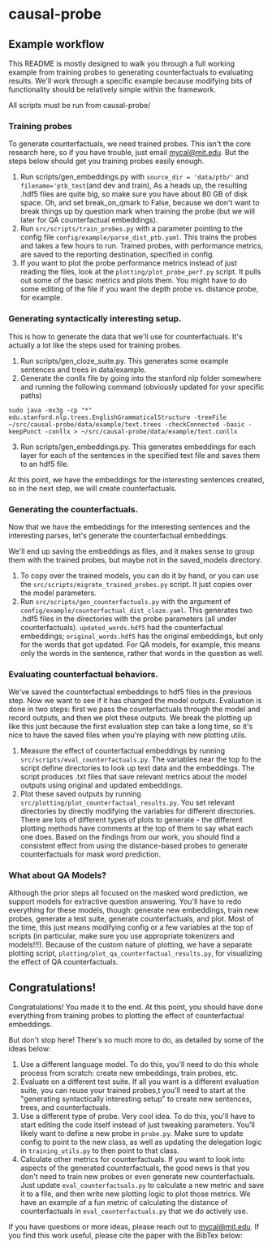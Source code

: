 # causal-probe

## Example workflow
This README is mostly designed to walk you through a full working example from training probes to generating counterfactuals to evaluating results.
We'll work through a specific example because modifying bits of functionality should be relatively simple within the framework.

All scripts must be run from causal-probe/

### Training probes
To generate counterfactuals, we need trained probes. This isn't the core research here, so if you have trouble, just email mycal@mit.edu. But the steps below should get you training probes easily enough.
1) Run scripts/gen_embeddings.py with ``source_dir = 'data/ptb/'`` and ``filename='ptb_test``(and dev and train),
   As a heads up, the resulting .hdf5 files are quite big, so make sure you have about 80 GB of disk space.
   Oh, and set break_on_qmark to False, because we don't want to break things up by question mark when training the probe (but we will later for QA counterfactual embeddings).
2) Run ``src/scripts/train_probes.py`` with a parameter pointing to the config file ``config/example/parse_dist_ptb.yaml``. This trains the probes and takes a few hours to run.
Trained probes, with performance metrics, are saved to the reporting destination, specified in config.
 3) If you want to plot the probe performance metrics instead of just reading the files, look at the ``plotting/plot_probe_perf.py`` script.
   It pulls out some of the basic metrics and plots them. You might have to do some editing of the file if you want the depth probe vs. distance probe, for example.
   
### Generating syntactically interesting setup.
This is how to generate the data that we'll use for counterfactuals. It's actually a lot like the steps used for training probes.


1) Run scripts/gen_cloze_suite.py. This generates some example sentences and trees in data/example.
2) Generate the conllx file by going into the stanford nlp folder somewhere and running the following command (obviously updated for your specific paths)

``sudo java -mx3g -cp "*" edu.stanford.nlp.trees.EnglishGrammaticalStructure -treeFile ~/src/causal-probe/data/example/text.trees -checkConnected -basic -keepPunct -conllx > ~/src/causal-probe/data/example/text.conllx``

3) Run scripts/gen_embeddings.py. This generates embeddings for each layer for each of the sentences in the specified text file and saves them to an hdf5 file.

At this point, we have the embeddings for the interesting sentences created, so in the next step, we will create counterfactuals.

### Generating the counterfactuals.
Now that we have the embeddings for the interesting sentences and the interesting parses, let's generate the counterfactual embeddings.

We'll end up saving the embeddings as files, and it makes sense to group them with the trained probes, but maybe not in the saved_models directory.

1) To copy over the trained models, you can do it by hand, or you can use the ``src/scripts/migrate_trained_probes.py`` script. It just copies over the model parameters.
2) Run ``src/scripts/gen_counterfactuals.py`` with the argument of ``config/example/counterfactual_dist_cloze.yaml``.
   This generates two .hdf5 files in the directories with the probe parameters (all under counterfactuals).
   ``updated_words.hdf5`` had the counterfactual embeddings; ``original_words.hdf5`` has the original embeddings, but only for the words that got updated.
   For QA models, for example, this means only the words in the sentence, rather that words in the question as well.

### Evaluating counterfactual behaviors.
We've saved the counterfactual embeddings to hdf5 files in the previous step. Now we want to see if it has changed the model outputs.
Evaluation is done in two steps: first we pass the counterfactuals through the model and record outputs, and then we plot these outputs.
We break the plotting up like this just because the first evaluation step can take a long time, so it's nice to have the saved files when you're playing with new plotting utils.

1) Measure the effect of counterfactual embeddings by running ``src/scripts/eval_counterfactuals.py``.
The variables near the top fo the script define directories to look up text data and the embeddings.
The script produces .txt files that save relevant metrics about the model outputs using original and updated embeddings.
2) Plot these saved outputs by running ``src/plotting/plot_counterfactual_results.py``.
You set relevant directories by directly modifying the variables for different directories.
There are lots of different types of plots to generate - the different plotting methods have comments at the top of them to say what each one does.
Based on the findings from our work, you should find a consistent effect from using the distance-based probes to generate counterfactuals for mask word prediction.
   
### What about QA Models?
Although the prior steps all focused on the masked word prediction, we support models for extractive question answering.
You'll have to redo everything for these models, though: generate new embeddings, train new probes, generate a test suite, generate counterfactuals, and plot.
Most of the time, this just means modifying config or a few variables at the top of scripts (in particular, make sure you use appropriate tokenizers and models!!!).
Because of the custom nature of plotting, we have a separate plotting script, ``plotting/plot_qa_counterfactual_results.py``, for visualizing the effect of QA counterfactuals.

## Congratulations!
Congratulations! You made it to the end. At this point, you should have done everything from training probes to plotting the effect of counterfactual embeddings.

But don't stop here! There's so much more to do, as detailed by some of the ideas below:

1) Use a different language model.
To do this, you'll need to do this whole process from scratch: create new embeddings, train probes, etc.
2) Evaluate on a different test suite.
If all you want is a different evaluation suite, you can reuse your trained probes,t you'll need to start at the "generating syntactically interesting setup" to create new sentences, trees, and counterfactuals.
3) Use a different type of probe.
Very cool idea. To do this, you'll have to start editing the code itself instead of just tweaking parameters. You'll likely want to define a new probe in ``probe.py``. Make sure to update config to point to the new class, as well as updating the delegation logic in ``training_utils.py`` to then point to that class.
4) Calculate other metrics for counterfactuals.
If you want to look into aspects of the generated counterfactuals, the good news is that you don't need to train new probes or even generate new counterfactuals. Just update ``eval_counterfactuals.py`` to calculate a new metric and save it to a file, and then write new plotting logic to plot those metrics.
We have an example of a fun metric of calculating the distance of counterfactuals in ``eval_counterfactuals.py`` that we do actively use.
   
If you have questions or more ideas, please reach out to mycal@mit.edu.
If you find this work useful, please cite the paper with the BibTex below:


